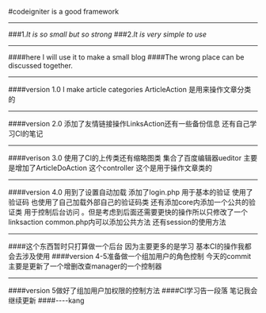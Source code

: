 #codeigniter is a good framework
***
###1.*It is so small but so strong*
###2.*It is very simple to use*
***
####here I will use it to make a small blog
####The wrong place can be discussed together.
***
####version 1.0 I make article categories ArticleAction 是用来操作文章分类的
***
####version 2.0 添加了友情链接操作LinksAction还有一些备份信息  还有自己学习CI的笔记
***
####verison 3.0 使用了CI的上传类还有缩略图类 集合了百度编辑器ueditor 主要是增加了ArticleDoAction 这个controller 这个是用于操作文章类的
***
####version 4.0 用到了设置自动加载 添加了login.php 用于基本的验证  使用了验证码 也使用了自己加载外部自己的验证码类   还有添加core内添加一个公共的验证类  用于控制后台访问 。但是考虑到后面还需要更快的操作所以只修改了一个linksaction  common.php内可以添加公共方法   还有session的使用方法
***
####这个东西暂时只打算做一个后台  因为主要更多的是学习  基本CI的操作我都会去涉及使用
####version 4-5准备做一个组加用户的角色控制  今天的commit 主要是更新了一个增删改查manager的一个控制器
***
####version 5做好了组加用户加权限的控制方法
####CI学习告一段落  笔记我会继续更新
####----kang

